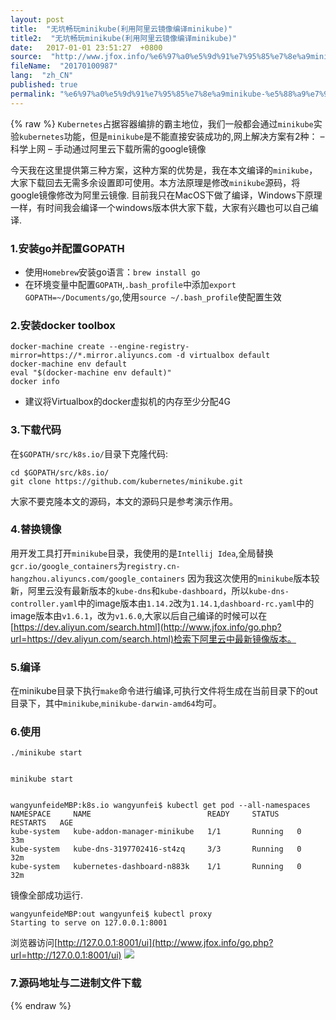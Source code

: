 ```yaml
---
layout: post
title:  "无坑畅玩minikube(利用阿里云镜像编译minikube)"
title2:  "无坑畅玩minikube(利用阿里云镜像编译minikube)"
date:   2017-01-01 23:51:27  +0800
source:  "http://www.jfox.info/%e6%97%a0%e5%9d%91%e7%95%85%e7%8e%a9minikube-%e5%88%a9%e7%94%a8%e9%98%bf%e9%87%8c%e4%ba%91%e9%95%9c%e5%83%8f%e7%bc%96%e8%af%91minikube.html"
fileName:  "20170100987"
lang:  "zh_CN"
published: true
permalink: "%e6%97%a0%e5%9d%91%e7%95%85%e7%8e%a9minikube-%e5%88%a9%e7%94%a8%e9%98%bf%e9%87%8c%e4%ba%91%e9%95%9c%e5%83%8f%e7%bc%96%e8%af%91minikube.html"
---
```

{% raw %}
`Kubernetes`占据容器编排的霸主地位，我们一般都会通过`minikube`实验`kubernetes`功能，但是`minikube`是不能直接安装成功的,网上解决方案有2种：
– 科学上网
– 手动通过阿里云下载所需的google镜像

今天我在这里提供第三种方案，这种方案的优势是，我在本文编译的`minikube`，大家下载回去无需多余设置即可使用。本方法原理是修改`minikube`源码，将google镜像修改为阿里云镜像.
目前我只在MacOS下做了编译，Windows下原理一样，有时间我会编译一个windows版本供大家下载，大家有兴趣也可以自己编译.

### 1.安装go并配置GOPATH

- 使用`Homebrew`安装go语言：`brew install go`
- 在环境变量中配置`GOPATH`,`.bash_profile`中添加`export GOPATH=~/Documents/go`,使用`source ~/.bash_profile`使配置生效

### 2.安装docker toolbox

    docker-machine create --engine-registry-mirror=https://*.mirror.aliyuncs.com -d virtualbox default
    docker-machine env default
    eval "$(docker-machine env default)"
    docker info
    

- 建议将Virtualbox的docker虚拟机的内存至少分配4G

### 3.下载代码

在`$GOPATH/src/k8s.io/`目录下克隆代码:

    cd $GOPATH/src/k8s.io/
    git clone https://github.com/kubernetes/minikube.git
    

大家不要克隆本文的源码，本文的源码只是参考演示作用。

### 4.替换镜像

用开发工具打开`minikube`目录，我使用的是`Intellij Idea`,全局替换`gcr.io/google_containers`为`registry.cn-hangzhou.aliyuncs.com/google_containers`
因为我这次使用的`minikube`版本较新，阿里云没有最新版本的`kube-dns`和`kube-dashboard`，所以`kube-dns-controller.yaml`中的image版本由`1.14.2`改为`1.14.1`,`dashboard-rc.yaml`中的image版本由`v1.6.1`，改为`v1.6.0`,大家以后自己编译的时候可以在[https://dev.aliyun.com/search.html](http://www.jfox.info/go.php?url=https://dev.aliyun.com/search.html)检索下阿里云中最新镜像版本。

### 5.编译

在minikube目录下执行`make`命令进行编译,可执行文件将生成在当前目录下的out目录下，其中`minikube`,`minikube-darwin-amd64`均可。

### 6.使用

    ./minikube start
    

    minikube start
    

    wangyunfeideMBP:k8s.io wangyunfei$ kubectl get pod --all-namespaces
    NAMESPACE     NAME                          READY     STATUS    RESTARTS   AGE
    kube-system   kube-addon-manager-minikube   1/1       Running   0          33m
    kube-system   kube-dns-3197702416-st4zq     3/3       Running   0          32m
    kube-system   kubernetes-dashboard-n883k    1/1       Running   0          32m
    

镜像全部成功运行.

    wangyunfeideMBP:out wangyunfei$ kubectl proxy
    Starting to serve on 127.0.0.1:8001
    

浏览器访问[http://127.0.0.1:8001/ui](http://www.jfox.info/go.php?url=http://127.0.0.1:8001/ui)
![](/wp-content/uploads/2017/06/dashboard.png)

### 7.源码地址与二进制文件下载
{% endraw %}
